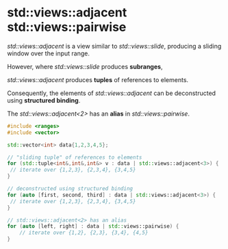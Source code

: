 # std::views::adjacent std::views::pairwise

*std::views::adjacent* is a view similar to *std::views::slide*, producing a sliding window over the input range. 

However, where *std::views::slide* produces **subranges**, 

*std::views::adjacent* produces **tuples** of references to elements.

Consequently, the elements of *std::views::adjacent* can be deconstructed using **structured binding**.

The *std::views::adjacent<2>* has an **alias** in *std::views::pairwise*.

```c++
#include <ranges>
#include <vector>

std::vector<int> data{1,2,3,4,5};

// "sliding tuple" of references to elements
for (std::tuple<int&,int&,int&> v : data | std::views::adjacent<3>) {
 // iterate over {1,2,3}, {2,3,4}, {3,4,5}
}

// deconstructed using structured binding
for (auto [first, second, third] : data | std::views::adjacent<3>) {
 // iterate over {1,2,3}, {2,3,4}, {3,4,5}
}

// std::views::adjacent<2> has an alias
for (auto [left, right] : data | std::views::pairwise) {
    // iterate over {1,2}, {2,3}, {3,4}, {4,5}
}
```

